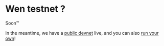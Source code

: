 # Wen testnet ?

Soon&trade;

In the meantime, we have a [public devnet](../developers/getting-started/connect-to-devnet.md) live, and you can also [run your own](../developers/getting-started/hyled-install-instructions.md)!
